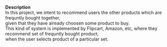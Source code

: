 **Description**<br>
In this project, we intent to recommend users the other products which are frequntly bought together,<br>
given that they have already choosen some product to buy.<br>
This kind of system is implemented by Flipcart, Amazon, etc, where they recommend set of frequntly bought product,<br>
when the user selects product of a particular set.

